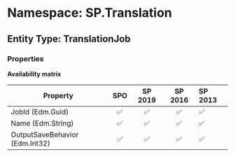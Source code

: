 # Namespace: SP.Translation

## Entity Type: TranslationJob

### Properties

**Availability matrix**

Property | SPO | SP 2019 | SP 2016 | SP 2013
----------|:---:|:-------:|:-------:|:-------
JobId (Edm.Guid) | ✅ | ✅ | ✅ | ✅
Name (Edm.String) | ✅ | ✅ | ✅ | ✅
OutputSaveBehavior (Edm.Int32) | ✅ | ✅ | ✅ | ✅